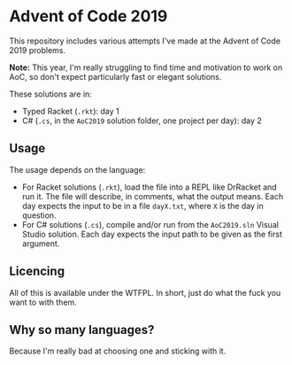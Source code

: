 # Advent of Code 2019

This repository includes various attempts I've made at the Advent of Code 2019
problems.

**Note:** This year, I'm really struggling to find time and motivation to work
on AoC, so don't expect particularly fast or elegant solutions.

These solutions are in:

- Typed Racket (`.rkt`): day 1
- C# (`.cs`, in the `AoC2019` solution folder, one project per day): day 2

## Usage

The usage depends on the language:

- For Racket solutions (`.rkt`), load the file into a REPL like DrRacket and
  run it.  The file will describe, in comments, what the output means.
  Each day expects the input to be in a file `dayX.txt`, where `X` is
  the day in question.
- For C# solutions (`.cs`), compile and/or run from the `AoC2019.sln` Visual
  Studio solution.  Each day expects the input path to be given as the first
  argument.

## Licencing

All of this is available under the WTFPL.  In short, just do what the fuck you
want to with them.

## Why so many languages?

Because I'm really bad at choosing one and sticking with it.